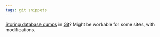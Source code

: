 ```yaml
---
tags: git snippets
---
```


[Storing database dumps](http://www.viget.com/extend/backup-your-database-in-git/) in [Git](/wiki/Git)? Might be workable for some sites, with modifications.
